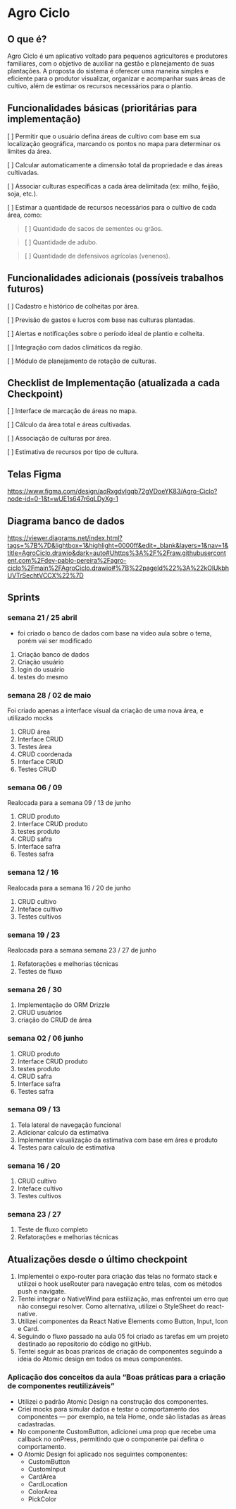 
# Agro Ciclo

## O que é?
Agro Ciclo é um aplicativo voltado para pequenos agricultores e produtores familiares, com o objetivo de auxiliar na gestão e planejamento de suas plantações. 
A proposta do sistema é oferecer uma maneira simples e eficiente para o produtor visualizar, organizar e acompanhar suas áreas de cultivo, além de estimar os recursos necessários para 
o plantio.

## Funcionalidades básicas (prioritárias para implementação)

[ ] Permitir que o usuário defina áreas de cultivo com base em sua localização geográfica, marcando os pontos no mapa para determinar os limites da área.

[ ] Calcular automaticamente a dimensão total da propriedade e das áreas cultivadas.

[ ] Associar culturas específicas a cada área delimitada (ex: milho, feijão, soja, etc.).

[ ] Estimar a quantidade de recursos necessários para o cultivo de cada área, como:

> [ ] Quantidade de sacos de sementes ou grãos.

> [ ] Quantidade de adubo.

> [ ] Quantidade de defensivos agrícolas (venenos).

## Funcionalidades adicionais (possíveis trabalhos futuros)

[ ] Cadastro e histórico de colheitas por área.

[ ] Previsão de gastos e lucros com base nas culturas plantadas.

[ ] Alertas e notificações sobre o período ideal de plantio e colheita.

[ ] Integração com dados climáticos da região.

[ ] Módulo de planejamento de rotação de culturas.

## Checklist de Implementação (atualizada a cada Checkpoint)

[ ] Interface de marcação de áreas no mapa.

[ ] Cálculo da área total e áreas cultivadas.

[ ] Associação de culturas por área.

[ ] Estimativa de recursos por tipo de cultura.

## Telas Figma

https://www.figma.com/design/aqRxgdvIgqb72gVDoeYK83/Agro-Ciclo?node-id=0-1&t=wUE1s647r6qLDyXg-1

## Diagrama banco de dados
 
https://viewer.diagrams.net/index.html?tags=%7B%7D&lightbox=1&highlight=0000ff&edit=_blank&layers=1&nav=1&title=AgroCiclo.drawio&dark=auto#Uhttps%3A%2F%2Fraw.githubusercontent.com%2Fdev-pablo-pereira%2Fagro-ciclo%2Fmain%2FAgroCiclo.drawio#%7B%22pageId%22%3A%22kOlUkbhUVTrSechtVCCX%22%7D

## Sprints
### semana 21 / 25 abril
- foi criado o banco de dados com base na video aula sobre o tema, porém vai ser modificado

1. Criação banco de dados
2. Criação usuário
3. login do usuário
4. testes do mesmo

### semana 28 / 02 de maio
Foi criado apenas a interface visual da criação de uma nova área, e utilizado mocks

1. CRUD área
2. Interface CRUD
3. Testes área
4. CRUD coordenada
5. Interface CRUD
6. Testes CRUD

### semana 06 / 09

Realocada para a semana 09 / 13 de junho

1. CRUD produto
2. Interface CRUD produto
3. testes produto
4. CRUD safra
5. Interface safra
6. Testes safra

### semana 12 / 16

Realocada para a semana 16 / 20 de junho

1. CRUD cultivo
2. Inteface cultivo
3. Testes cultivos

### semana 19 / 23

Realocada para a semana semana 23 / 27 de junho

1. Refatorações e melhorias técnicas
2. Testes de fluxo

### semana 26 / 30

1. Implementação do ORM Drizzle
2. CRUD usuários
3. criação do CRUD de área

### semana 02 / 06 junho

1. CRUD produto
2. Interface CRUD produto
3. testes produto
4. CRUD safra
5. Interface safra
6. Testes safra

### semana 09 / 13

1. Tela lateral de navegação funcional
2. Adicionar calculo da estimativa
3. Implementar visualização da estimativa com base em área e produto
4. Testes para calculo de estimativa

### semana 16 / 20

1. CRUD cultivo
2. Inteface cultivo
3. Testes cultivos

### semana 23 / 27

1. Teste de fluxo completo
2. Refatorações e melhorias técnicas

## Atualizações desde o último checkpoint

1. Implementei o expo-router para criação das telas no formato stack e utilizei o hook useRouter para navegação entre telas, com os métodos push e navigate.
2. Tentei integrar o NativeWind para estilização, mas enfrentei um erro que não consegui resolver. Como alternativa, utilizei o StyleSheet do react-native.
3. Utilizei componentes da React Native Elements como Button, Input, Icon e Card.
4. Seguindo o fluxo passado na aula 05 foi criado as tarefas em um projeto destinado ao repositorio do código no gitHub.
5. Tentei seguir as boas praricas de criação de componentes seguindo a ideia do Atomic design em todos os meus componentes.
  
### Aplicação dos conceitos da aula “Boas práticas para a criação de componentes reutilizáveis” 
- Utilizei o padrão Atomic Design na construção dos componentes.
- Criei mocks para simular dados e testar o comportamento dos componentes — por exemplo, na tela Home, onde são listadas as áreas cadastradas.
- No componente CustomButton, adicionei uma prop que recebe uma callback no onPress, permitindo que o componente pai defina o comportamento.
- O Atomic Design foi aplicado nos seguintes componentes:
  - CustomButton
  - CustomInput
  - CardArea
  - CardLocation
  - ColorArea
  - PickColor
